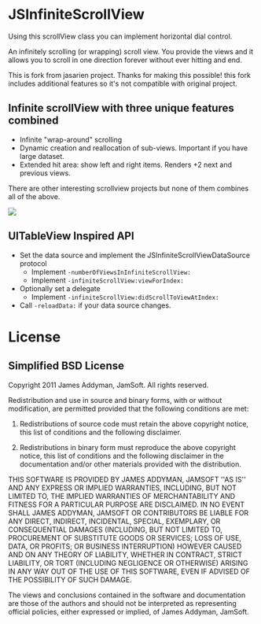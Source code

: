 JSInfiniteScrollView
====================

Using this scrollView class you can implement horizontal dial control.

An infinitely scrolling (or wrapping) scroll view. You provide the views and it allows you to scroll in one direction forever without ever hitting and end.

This is fork from jasarien project. Thanks for making this possible!
this fork includes additional features so it's not compatible with original project.

Infinite scrollView with three unique features combined 
------------------------

- Infinite "wrap-around" scrolling
- Dynamic creation and reallocation of sub-views. Important if you have large dataset.
- Extended hit area: show left and right items. Renders +2 next and previous views.

There are other interesting scrollview projects but none of them combines all of the above.

![](https://raw.github.com/romanr/JSInfiniteScrollView/master/ScreenShot1.png) 

UITableView Inspired API
------------------------

- Set the data source and implement the JSInfiniteScrollViewDataSource protocol
	- Implement `-numberOfViewsInInfiniteScrollView:`
	- Implement `-infiniteScrollView:viewForIndex:`
- Optionally set a delegate
	- Implement `-infiniteScrollView:didScrollToViewAtIndex:`
- Call `-reloadData:` if your data source changes.

License
=======

Simplified BSD License
----------------------

Copyright 2011 James Addyman, JamSoft. All rights reserved.

Redistribution and use in source and binary forms, with or without modification, are
permitted provided that the following conditions are met:

   1. Redistributions of source code must retain the above copyright notice, this list of
      conditions and the following disclaimer.

   2. Redistributions in binary form must reproduce the above copyright notice, this list
      of conditions and the following disclaimer in the documentation and/or other materials
      provided with the distribution.

THIS SOFTWARE IS PROVIDED BY JAMES ADDYMAN, JAMSOFT ''AS IS'' AND ANY EXPRESS OR IMPLIED
WARRANTIES, INCLUDING, BUT NOT LIMITED TO, THE IMPLIED WARRANTIES OF MERCHANTABILITY AND
FITNESS FOR A PARTICULAR PURPOSE ARE DISCLAIMED. IN NO EVENT SHALL JAMES ADDYMAN, JAMSOFT OR
CONTRIBUTORS BE LIABLE FOR ANY DIRECT, INDIRECT, INCIDENTAL, SPECIAL, EXEMPLARY, OR
CONSEQUENTIAL DAMAGES (INCLUDING, BUT NOT LIMITED TO, PROCUREMENT OF SUBSTITUTE GOODS OR
SERVICES; LOSS OF USE, DATA, OR PROFITS; OR BUSINESS INTERRUPTION) HOWEVER CAUSED AND ON
ANY THEORY OF LIABILITY, WHETHER IN CONTRACT, STRICT LIABILITY, OR TORT (INCLUDING
NEGLIGENCE OR OTHERWISE) ARISING IN ANY WAY OUT OF THE USE OF THIS SOFTWARE, EVEN IF
ADVISED OF THE POSSIBILITY OF SUCH DAMAGE.

The views and conclusions contained in the software and documentation are those of the
authors and should not be interpreted as representing official policies, either expressed
or implied, of James Addyman, JamSoft.